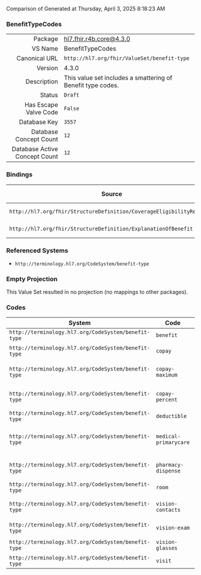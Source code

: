 Comparison of 
Generated at Thursday, April 3, 2025 8:18:23 AM

### BenefitTypeCodes

|      |     |
| ---: | --- |
| Package | hl7.fhir.r4b.core@4.3.0 |
| VS Name | BenefitTypeCodes |
| Canonical URL | `http://hl7.org/fhir/ValueSet/benefit-type` |
| Version | 4.3.0 |
| Description | This value set includes a smattering of Benefit type codes. |
| Status | `Draft` |
| Has Escape Valve Code | `False` |
| Database Key | `3557` |
| Database Concept Count | `12` |
| Database Active Concept Count | `12` |
### Bindings

| Source | Element | Binding | Strength | Element Short |
| ------ | ------- | ------- | -------- | ------------- |
| `http://hl7.org/fhir/StructureDefinition/CoverageEligibilityResponse` | `CoverageEligibilityResponse.insurance.item.benefit.type` | `http://hl7.org/fhir/ValueSet/benefit-type` | `Example` | Benefit classification |
| `http://hl7.org/fhir/StructureDefinition/ExplanationOfBenefit` | `ExplanationOfBenefit.benefitBalance.financial.type` | `http://hl7.org/fhir/ValueSet/benefit-type` | `Example` | Benefit classification |

### Referenced Systems

* `http://terminology.hl7.org/CodeSystem/benefit-type`
### Empty Projection

This Value Set resulted in no projection (no mappings to other packages).

### Codes

| System | Code | Display |
| ------ | ---- | ------- |
| `http://terminology.hl7.org/CodeSystem/benefit-type` | `benefit` | Benefit |
| `http://terminology.hl7.org/CodeSystem/benefit-type` | `copay` | Copayment per service |
| `http://terminology.hl7.org/CodeSystem/benefit-type` | `copay-maximum` | Copayment maximum per service |
| `http://terminology.hl7.org/CodeSystem/benefit-type` | `copay-percent` | Copayment Percent per service |
| `http://terminology.hl7.org/CodeSystem/benefit-type` | `deductible` | Deductible |
| `http://terminology.hl7.org/CodeSystem/benefit-type` | `medical-primarycare` | Medical Primary Health Coverage |
| `http://terminology.hl7.org/CodeSystem/benefit-type` | `pharmacy-dispense` | Pharmacy Dispense Coverage |
| `http://terminology.hl7.org/CodeSystem/benefit-type` | `room` | Room |
| `http://terminology.hl7.org/CodeSystem/benefit-type` | `vision-contacts` | Vision Contacts Coverage |
| `http://terminology.hl7.org/CodeSystem/benefit-type` | `vision-exam` | Vision Exam |
| `http://terminology.hl7.org/CodeSystem/benefit-type` | `vision-glasses` | Vision Glasses |
| `http://terminology.hl7.org/CodeSystem/benefit-type` | `visit` | Visit |
